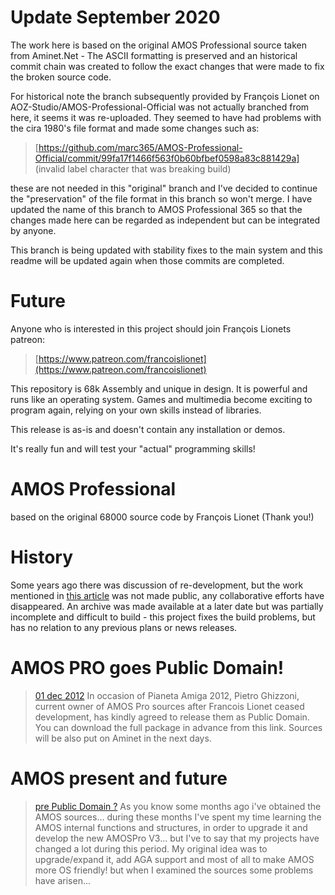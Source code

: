# Update September 2020

The work here is based on the original AMOS Professional source taken from Aminet.Net - The ASCII formatting is preserved and an historical commit chain was created to follow the exact changes that were made to fix the broken source code.

For historical note the branch subsequently provided by François Lionet on AOZ-Studio/AMOS-Professional-Official was not actually branched from here, it seems it was re-uploaded. They seemed to have had problems with the cira 1980's file format and made some changes such as:
>[https://github.com/marc365/AMOS-Professional-Official/commit/99fa17f1466f563f0b60bfbef0598a83c881429a] (invalid label character that was breaking build)

these are not needed in this "original" branch and I've decided to continue the "preservation" of the file format in this branch so won't merge. I have updated the name of this branch to AMOS Professional 365 so that the changes made here can be regarded as independent but can be integrated by anyone.

This branch is being updated with stability fixes to the main system and this readme will be updated again when those commits are completed.

# Future

Anyone who is interested in this project should join François Lionets patreon:

>[https://www.patreon.com/francoislionet](https://www.patreon.com/francoislionet)

This repository is 68k Assembly and unique in design. It is powerful and runs like an operating system. Games and multimedia become exciting to program again, relying on your own skills instead of libraries.

This release is as-is and doesn't contain any installation or demos.

It's really fun and will test your "actual" programming skills!

# AMOS Professional

based on the original 68000 source code by François Lionet (Thank you!)

# History
Some years ago there was discussion of re-development, but the work mentioned in [this article](http://www.amiworld.it/news/amos_upgrade_eng.html) was not made public, any collaborative efforts have disappeared. An archive was made available at a later date but was partially incomplete and difficult to build - this project fixes the build problems, but has no relation to any previous plans or news releases.

# AMOS PRO goes Public Domain!

> [01 dec 2012](https://web.archive.org/web/20130530022407/http://www.pianetaamiga.it)
In occasion of Pianeta Amiga 2012, Pietro Ghizzoni, current owner of AMOS Pro sources after Francois Lionet ceased development, has kindly agreed to release them as Public Domain. You can download the full package in advance from this link. Sources will be also put on Aminet in the next days.

# AMOS present and future

> [pre Public Domain ?](http://www.amiworld.it/news/amos_upgrade_eng.html)
As you know some months ago i've obtained the AMOS sources... during these months I've spent my time learning the AMOS internal functions and structures, in order to upgrade it and develop the new AMOSPro V3... but I've to say that my projects have changed a lot during this period. My original idea was to upgrade/expand it, add AGA support and most of all to make AMOS more OS friendly! but when I examined the sources some problems have arisen...

